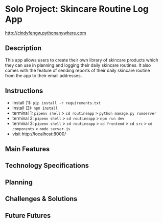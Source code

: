 # Solo Project: Skincare Routine Log App

http://cindyfengw.pythonanywhere.com

## Description

This app allows users to create their own library of skincare products which they can use in planning and logging their daily skincare routines. It also comes with the feature of sending reports of their daily skincare routine from the app to their email addresses.

## Instructions

- Install (1): `pip install -r requirements.txt`
- Install (2): `npm install`
- terminal 1: `pipenv shell` > `cd routineapp` > `python manage.py runserver`
- terminal 2: `pipenv shell` > `cd routineapp` > `npm run dev`
- terminal 3: `pipenv shell` > `cd routineapp` > `cd frontend` > `cd src` > `cd components` > `node server.js`
- visit http://localhost:8000/

## Main Features

## Technology Specifications

## Planning

## Challenges & Solutions

## Future Futures
